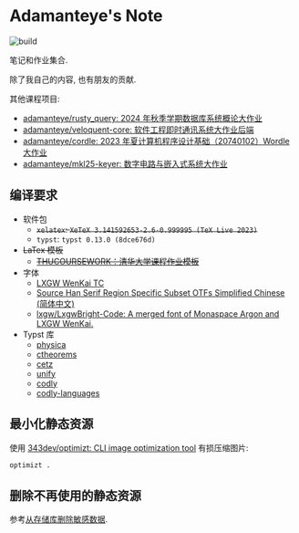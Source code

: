 # Adamanteye's Note

![build](https://github.com/adamanteye/note/actions/workflows/build.yml/badge.svg)

笔记和作业集合.

除了我自己的内容, 也有朋友的贡献.

其他课程项目:

- [adamanteye/rusty_query: 2024 年秋季学期数据库系统概论大作业](https://github.com/adamanteye/rusty_query)
- [adamanteye/veloquent-core: 软件工程即时通讯系统大作业后端](https://github.com/adamanteye/veloquent-core)
- [adamanteye/cordle: 2023 年夏计算机程序设计基础（20740102）Wordle 大作业](https://github.com/adamanteye/cordle)
- [adamanteye/mkl25-keyer: 数字电路与嵌入式系统大作业](https://github.com/adamanteye/mkl25-keyer)

## 编译要求

- 软件包
  - ~~`xelatex`: `XeTeX 3.141592653-2.6-0.999995 (TeX Live 2023)`~~
  - `typst`: `typst 0.13.0 (8dce676d)`
- ~~LaTex 模板~~
  - ~~[THUCOURSEWORK：清华大学课程作业模板](https://github.com/zhaofeng-shu33/THU-coursework-template)~~
- 字体
  - [LXGW WenKai TC](https://github.com/lxgw/LxgwWenkaiTC)
  - [Source Han Serif Region Specific Subset OTFs Simplified Chinese (简体中文)](https://github.com/adobe-fonts/source-han-serif/releases/tag/2.002R)
  - [lxgw/LxgwBright-Code: A merged font of Monaspace Argon and LXGW WenKai.](https://github.com/lxgw/LxgwBright-Code)
- Typst 库
  - [physica](https://github.com/Leedehai/typst-physics)
  - [ctheorems](https://github.com/sahasatvik/typst-theorems)
  - [cetz](https://github.com/cetz-package/cetz)
  - [unify](https://github.com/ChHecker/unify)
  - [codly](https://github.com/Dherse/codly)
  - [codly-languages](https://github.com/swaits/typst-collection)

## 最小化静态资源

使用 [343dev/optimizt: CLI image optimization tool](https://github.com/343dev/optimizt) 有损压缩图片:

```sh
optimizt .
```

## 删除不再使用的静态资源

参考[从存储库删除敏感数据](https://docs.github.com/en/authentication/keeping-your-account-and-data-secure/removing-sensitive-data-from-a-repository).
